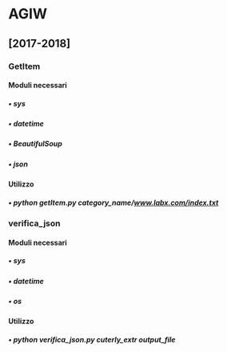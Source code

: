 # AGIW
## [2017-2018]

### GetItem

#### Moduli necessari
##### • sys
##### • datetime
##### • BeautifulSoup
##### • json

#### Utilizzo

##### • python getItem.py category_name/www.labx.com/index.txt


### verifica_json

#### Moduli necessari
##### • sys
##### • datetime
##### • os

#### Utilizzo

##### • python verifica_json.py cuterly_extr output_file
